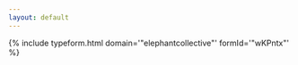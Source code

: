 ```yaml
---
layout: default
---
```


{% include typeform.html domain='"elephantcollective"' formId='"wKPntx"' %}
